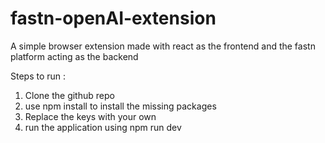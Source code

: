 # fastn-openAI-extension
A simple browser extension made with react as the frontend and the fastn platform acting as the backend


Steps to run :
1. Clone the github repo
2. use npm install to install the missing packages
3. Replace the keys with your own 
4. run the application using npm run dev
